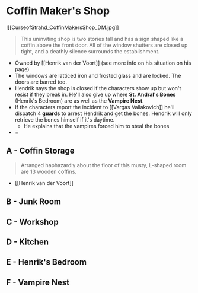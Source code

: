 # Coffin Maker's Shop
![[CurseofStrahd_CoffinMakersShop_DM.jpg]]
> This uninviting shop is two stories tall and has a sign shaped like a coffin above the front door. All of the window shutters are closed up tight, and a deathly silence surrounds the establishment.

* Owned by [[Henrik van der Voort]] (see more info on his situation on his page)
* The windows are latticed iron and frosted glass and are locked. The doors are  barred too.
* Hendrik says the shop is closed if the characters show up but won't resist if they break in. He'll also give up where **St. Andral's Bones** (Henrik's Bedroom) are as well as the **Vampire Nest**.
* If the characters report the incident to [[Vargas Vallakovich]] he'll dispatch 4 **guards** to arrest Hendrik and get the bones. Hendrik will only retrieve the bones himself if it's daytime.
  * He explains that the vampires forced him to steal the bones
* =

## A - Coffin Storage
> Arranged haphazardly about the floor of this musty, L-shaped room are 13 wooden coffins.

* [[Henrik van der Voort]]
## B - Junk Room

## C - Workshop

## D - Kitchen

## E - Henrik's Bedroom

## F - Vampire Nest